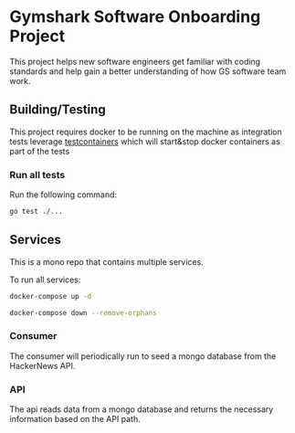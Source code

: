 # Gymshark Software Onboarding Project

This project helps new software engineers get familiar with coding standards and help gain a better understanding of how
GS software team work.

## Building/Testing

This project requires docker to be running on the machine as integration tests
leverage [testcontainers](https://github.com/testcontainers/testcontainers-go)
which will start&stop docker containers as part of the tests

### Run all tests

Run the following command:

```bash
go test ./...
```

## Services

This is a mono repo that contains multiple services.

To run all services:

```bash
docker-compose up -d
```

```bash
docker-compose down --remove-orphans
```

### Consumer

The consumer will periodically run to seed a mongo database from the HackerNews API.

### API

The api reads data from a mongo database and returns the necessary information based on the API path.


